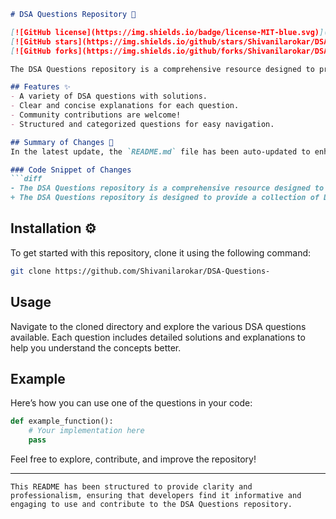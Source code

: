 ```markdown
# DSA Questions Repository 📖

[![GitHub license](https://img.shields.io/badge/license-MIT-blue.svg)](https://github.com/Shivanilarokar/DSA-Questions-/blob/master/LICENSE)
[![GitHub stars](https://img.shields.io/github/stars/Shivanilarokar/DSA-Questions-.svg)](https://github.com/Shivanilarokar/DSA-Questions-/stargazers)
[![GitHub forks](https://img.shields.io/github/forks/Shivanilarokar/DSA-Questions-.svg)](https://github.com/Shivanilarokar/DSA-Questions-/network)

The DSA Questions repository is a comprehensive resource designed to provide a collection of Data Structures and Algorithms (DSA) questions to help you enhance your coding skills and prepare for technical interviews.

## Features ✨
- A variety of DSA questions with solutions.
- Clear and concise explanations for each question.
- Community contributions are welcome!
- Structured and categorized questions for easy navigation.

## Summary of Changes 📝
In the latest update, the `README.md` file has been auto-updated to enhance the presentation and provide additional resources.

### Code Snippet of Changes
```diff
- The DSA Questions repository is a comprehensive resource designed to provide a collection of Data Structures and Algorithms (DSA) questions to help you enhance your coding skills and prepare for technical interviews.
+ The DSA Questions repository is designed to provide a collection of Data Structures and Algorithms (DSA) questions to help you enhance your coding skills and prepare for technical interviews.
```

## Installation ⚙️
To get started with this repository, clone it using the following command:

```bash
git clone https://github.com/Shivanilarokar/DSA-Questions-
```

## Usage
Navigate to the cloned directory and explore the various DSA questions available. Each question includes detailed solutions and explanations to help you understand the concepts better.

## Example
Here’s how you can use one of the questions in your code:

```python
def example_function():
    # Your implementation here
    pass
```

Feel free to explore, contribute, and improve the repository!

---
```
This README has been structured to provide clarity and professionalism, ensuring that developers find it informative and engaging to use and contribute to the DSA Questions repository.